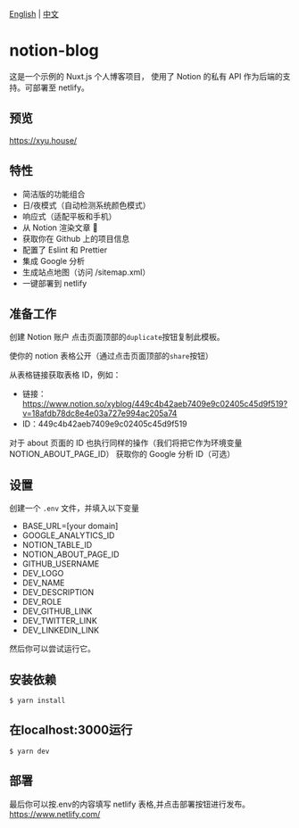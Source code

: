 [English](README.md) | [中文](README_zh.md)

# notion-blog
这是一个示例的 Nuxt.js 个人博客项目， 使用了 Notion 的私有 API 作为后端的支持。可部署至 netlify。

## 预览

https://xyu.house/

## 特性

- 简洁版的功能组合
- 日/夜模式（自动检测系统颜色模式）
- 响应式（适配平板和手机）
- 从 Notion 渲染文章 🚀
- 获取你在 Github 上的项目信息
- 配置了 Eslint 和 Prettier
- 集成 Google 分析
- 生成站点地图（访问 /sitemap.xml）
- 一键部署到 netlify

## 准备工作

创建 Notion 账户
点击页面顶部的`duplicate`按钮复制此模板。

使你的 notion 表格公开（通过点击页面顶部的`share`按钮）

从表格链接获取表格 ID，例如：

- 链接：https://www.notion.so/xyblog/449c4b42aeb7409e9c02405c45d9f519?v=18afdb78dc8e4e03a727e994ac205a74
- ID：449c4b42aeb7409e9c02405c45d9f519

对于 about 页面的 ID 也执行同样的操作（我们将把它作为环境变量 NOTION_ABOUT_PAGE_ID）
获取你的 Google 分析 ID（可选）

## 设置

创建一个 `.env` 文件，并填入以下变量

- BASE_URL=[your domain]
- GOOGLE_ANALYTICS_ID
- NOTION_TABLE_ID
- NOTION_ABOUT_PAGE_ID
- GITHUB_USERNAME
- DEV_LOGO
- DEV_NAME
- DEV_DESCRIPTION
- DEV_ROLE
- DEV_GITHUB_LINK
- DEV_TWITTER_LINK
- DEV_LINKEDIN_LINK

然后你可以尝试运行它。

## 安装依赖

```
$ yarn install
```

## 在localhost:3000运行

```
$ yarn dev
```
## 部署
最后你可以按.env的内容填写 netlify 表格,并点击部署按钮进行发布。
https://www.netlify.com/
